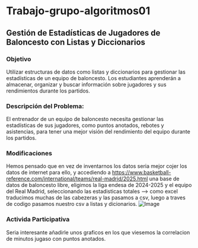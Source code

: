 # Trabajo-grupo-algoritmos01
## Gestión de Estadísticas de Jugadores de Baloncesto con Listas y Diccionarios
### Objetivo 
Utilizar estructuras de datos como listas y diccionarios para gestionar las
estadísticas de un equipo de baloncesto. Los estudiantes aprenderán a almacenar,
organizar y buscar información sobre jugadores y sus rendimientos durante los
partidos.
### Descripción del Problema:
El entrenador de un equipo de baloncesto necesita
gestionar las estadísticas de sus jugadores, como puntos anotados, rebotes y
asistencias, para tener una mejor visión del rendimiento del equipo durante los
partidos.

### Modificaciones 
Hemos pensado que en vez de inventarnos los datos seria mejor cojer los datos de internet
para ello, y accediendo a https://www.basketball-reference.com/international/teams/real-madrid/2025.html
una base de datos de baloncesto libre, eligimos la liga endesa de 2024-2025 y el equipo del Real Madrid,
seleccionando las estadisticas totales --> como excel traducimos muchas de las cabezeras y las pasamos a csv,
luego a traves de codigo pasamos nuestro csv a listas y dicionarios.
![Image](https://github.com/user-attachments/assets/4d4cd509-c842-4574-ba45-e6f01686d893)
### Activida Participativa
Seria interesante añadirle unos graficos en los que viesemos la correlacion de minutos jugaso con puntos anotados.
